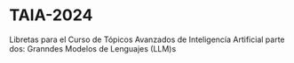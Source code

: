 # TAIA-2024

Libretas para el Curso de Tópicos Avanzados de Inteligencía Artificial parte dos:
Granndes Modelos de Lenguajes (LLM)s
